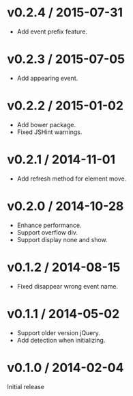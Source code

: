 # v0.2.4 / 2015-07-31

* Add event prefix feature.

# v0.2.3 / 2015-07-05

* Add appearing event.

# v0.2.2 / 2015-01-02

* Add bower package.
* Fixed JSHint warnings.

# v0.2.1 / 2014-11-01

* Add refresh method for element move.

# v0.2.0 / 2014-10-28

* Enhance performance.
* Support overflow div.
* Support display none and show.

# v0.1.2 / 2014-08-15

* Fixed disappear wrong event name.

# v0.1.1 / 2014-05-02

* Support older version jQuery.
* Add detection when initializing.

# v0.1.0 / 2014-02-04

Initial release
